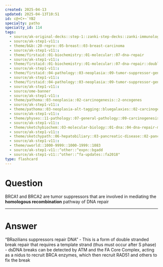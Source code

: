 ```yaml
---
created: 2025-04-13
updated: 2025-04-13T10:51
id: c@+C+~`YB2
specialty: patho
specialty_id: 114
tags:
  - source/ak-original-decks::step-1::zanki-step-decks::zanki-immunology-+-general-pathology::pathoma-chapter-3-(neoplasia)
  - source/ak-step1-v11::
  - theme/b&b::20-repro::05-breast::03-breast-carcinoma
  - source/ak-step1-v11::
  - theme/firstaid::01-biochemistry::01-molecular::07-dna-repair
  - source/ak-step1-v11::
  - theme/firstaid::01-biochemistry::01-molecular::07-dna-repair::double-strand::homologous-recombination
  - source/ak-step1-v11::
  - theme/firstaid::04-pathology::03-neoplasia::09-tumor-suppressor-genes
  - source/ak-step1-v11::
  - theme/firstaid::04-pathology::03-neoplasia::09-tumor-suppressor-genes::brca
  - source/ak-step1-v11::
  - source/ome-banner
  - source/ak-step1-v11::
  - theme/pathoma::03-neoplasia::02-carcinogenesis::2-oncogenes
  - source/ak-step1-v11::
  - theme/pathoma::03-neoplasia-alt-tagging::bluegalaxies::02-carcinogenesis::2-oncogenes
  - source/ak-step1-v11::
  - theme/physeo::11-pathology::07-general-pathology::09-carcinogenesis
  - source/ak-step1-v11::
  - theme/sketchybiochem::03-molecular-biology::01-dna::04-dna-repair-mechanisms
  - source/ak-step1-v11::
  - theme/sketchypath::06-hepatobiliary::03-pancreatic-disease::02-pancreatic-cancer-&-islet-cell-tumors
  - source/ak-step1-v11::
  - theme/uworld::1000-9999::1000-1999::1083
  - source/ak-step1-v11::^other::^expn::bgadd
  - source/ak-step1-v11::^other::^fa-updates::fa2018"
type: flashcard
---
```


# Question
BRCA1 and BRCA2 are tumor suppressors that are involved in mediating the **homologous recombination** pathway of DNA repair

---

# Answer
“BRazilians suppressors repair DNA” - This is a form of double stranded break repair that requires a template strand (thus must occur after S phase)    - dsDNA breaks can be detected by ATM and the FA Core Complex, acting as a nidus to recruit BRCA enzymes, which then recruit RAD51 and others to fix the break